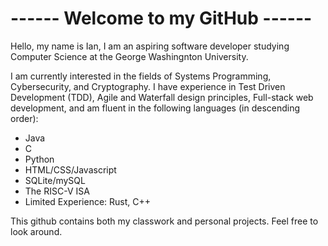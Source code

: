 <h1>------ Welcome to my GitHub ------</h1>

Hello, my name is Ian, I am an aspiring software developer studying Computer Science at the George Washingnton University.

I am currently interested in the fields of Systems Programming, Cybersecurity, and Cryptography. I have experience in Test Driven Development (TDD), Agile and Waterfall design principles, Full-stack web development, and am fluent in the following languages (in descending order):
- Java
- C
- Python
- HTML/CSS/Javascript
- SQLite/mySQL
- The RISC-V ISA
- Limited Experience: Rust, C++

This github contains both my classwork and personal projects. Feel free to look around.
